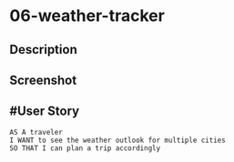 # 06-weather-tracker

## Description

## Screenshot


## #User Story
```
AS A traveler
I WANT to see the weather outlook for multiple cities
SO THAT I can plan a trip accordingly
```

